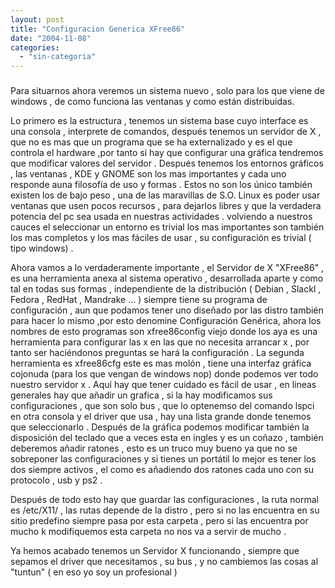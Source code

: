 ```yaml
---
layout: post
title: "Configuracion Generica XFree86"
date: "2004-11-08"
categories: 
  - "sin-categoria"
---
```


### [](https://sicotico.blogspot.com/2004/11/configuracion-generica-xfree86.html)

Para situarnos ahora veremos un sistema nuevo , solo para los que viene de windows , de como funciona las ventanas y como están distribuidas.

Lo primero es la estructura , tenemos un sistema base cuyo interface es una consola , interprete de comandos, después tenemos un servidor de X , que no es mas que un programa que se ha externalizado y es el que controla el hardware ,por tanto si hay que configurar una gráfica tendremos que modificar valores del servidor . Después tenemos los entornos gráficos , las ventanas , KDE y GNOME son los mas importantes y cada uno responde auna filosofía de uso y formas . Estos no son los único también existen los de bajo peso , una de las maravillas de S.O. Linux es poder usar ventanas que usen pocos recursos , para dejarlos libres y que la verdadera potencia del pc sea usada en nuestras actividades . volviendo a nuestros cauces el seleccionar un entorno es trivial los mas importantes son también los mas completos y los mas fáciles de usar , su configuración es trivial ( tipo windows) .

Ahora vamos a lo verdaderamente importante , el Servidor de X "XFree86" , es una herramienta anexa al sistema operativo , desarrollada aparte y como tal en todas sus formas , independiente de la distribución ( Debian , Slackl , Fedora , RedHat , Mandrake ... ) siempre tiene su programa de configuración , aun que podamos tener uno diseñado por las distro también para hacer lo mismo ,por esto denomine Configuración Genérica, ahora los nombres de esto programas son xfree86config viejo donde los aya es una herramienta para configurar las x en las que no necesita arrancar x , por tanto ser haciéndonos preguntas se hará la configuración . La segunda herramienta es xfree86cfg este es mas molón , tiene una interfaz gráfica cojonuda (para los que vengan de windows nop) donde podemos ver todo nuestro servidor x . Aquí hay que tener cuidado es fácil de usar , en lineas generales hay que añadir un grafica , si la hay modificamos sus configuraciones , que son solo bus , que lo optenemso del comando lspci en otra consola y el driver que usa , hay una lista grande donde tenemos que seleccionarlo . Después de la gráfica podemos modificar también la disposición del teclado que a veces esta en ingles y es un coñazo , también deberemos añadir ratones , esto es un truco muy bueno ya que no se sobreponer las configuraciones y si tienes un portátil lo mejor es tener los dos siempre activos , el como es añadiendo dos ratones cada uno con su protocolo , usb y ps2 .

Después de todo esto hay que guardar las configuraciones , la ruta normal es /etc/X11/ , las rutas depende de la distro , pero si no las encuentra en su sitio predefino siempre pasa por esta carpeta , pero si las encuentra por mucho k modifiquemos esta carpeta no nos va a servir de mucho .

Ya hemos acabado tenemos un Servidor X funcionando , siempre que sepamos el driver que necesitamos , su bus , y no cambiemos las cosas al "tuntun" ( en eso yo soy un profesional )
